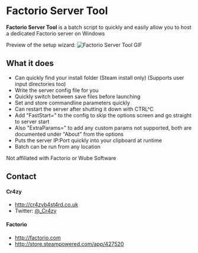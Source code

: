 Factorio Server Tool
======
**Factorio Server Tool** is a batch script to quickly and easily allow you to host a dedicated Factorio server on Windows

Preview of the setup wizard:
![Factorio Server Tool GIF](http://i.imgur.com/aWNIrsK.gif)

## What it does
* Can quickly find your install folder (Steam install only) (Supports user input directories too)
* Write the server config file for you
* Quickly switch between save files before launching
* Set and store commandline parameters quickly
* Can restart the server after shutting it down with CTRL^C
* Add "FastStart=" to the config to skip the options screen and go straight to server start
* Also "ExtraParams=" to add any custom params not supported, both are documented under "About" from the options
* Puts the server IP:Port quickly into your clipboard at runtime
* Batch can be run from any location

Not affiliated with Factorio or Wube Software

## Contact
#### Cr4zy
* http://cr4zyb4st4rd.co.uk
* Twitter: [@_Cr4zy](https://twitter.com/_Cr4zy "_Cr4zy on twitter")

#### Factorio
* http://factorio.com
* http://store.steampowered.com/app/427520
